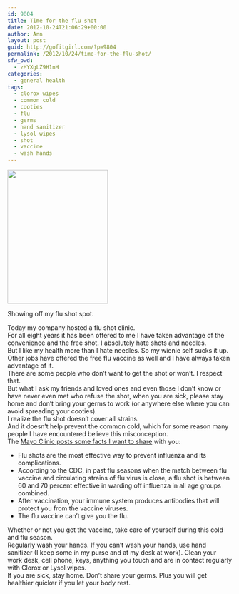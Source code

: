 ```yaml
---
id: 9804
title: Time for the flu shot
date: 2012-10-24T21:06:29+00:00
author: Ann
layout: post
guid: http://gofitgirl.com/?p=9804
permalink: /2012/10/24/time-for-the-flu-shot/
sfw_pwd:
  - zHYXgLZ9H1nH
categories:
  - general health
tags:
  - clorox wipes
  - common cold
  - cooties
  - flu
  - germs
  - hand sanitizer
  - lysol wipes
  - shot
  - vaccine
  - wash hands
---
```

<div id="attachment_9805" style="width: 235px" class="wp-caption alignleft">
  <a href="http://gofitgirl.com/?attachment_id=9805" rel="attachment wp-att-9805"><img class="size-medium wp-image-9805" title="flu shot" src="http://gofitgirl.com/wp-content/uploads/2012/10/flu-shot-e1351137092240-225x300.jpg" alt="" width="225" height="300" /></a>
  
  <p class="wp-caption-text">
    Showing off my flu shot spot.
  </p>
</div>

  
Today my company hosted a flu shot clinic.  
For all eight years it has been offered to me I have taken advantage of the convenience and the free shot. I absolutely hate shots and needles.  
But I like my health more than I hate needles. So my wienie self sucks it up.  
Other jobs have offered the free flu vaccine as well and I have always taken advantage of it.  
There are some people who don&#8217;t want to get the shot or won&#8217;t. I respect that.  
But what I ask my friends and loved ones and even those I don&#8217;t know or have never even met who refuse the shot, when you are sick, please stay home and don&#8217;t bring your germs to work (or anywhere else where you can avoid spreading your cooties).  
I realize the flu shot doesn&#8217;t cover all strains.  
And it doesn&#8217;t help prevent the common cold, which for some reason many people I have encountered believe this misconception.  
The [Mayo Clinic posts some facts I want to share](http://www.mayoclinic.com/health/flu-shots/ID00017) with you:

  * Flu shots are the most effective way to prevent influenza and its complications.
  * According to the CDC, in past flu seasons when the match between flu vaccine and circulating strains of flu virus is close, a flu shot is between 60 and 70 percent effective in warding off influenza in all age groups combined.
  * After vaccination, your immune system produces antibodies that will protect you from the vaccine viruses.
  * The flu vaccine can&#8217;t give you the flu.

Whether or not you get the vaccine, take care of yourself during this cold and flu season.  
Regularly wash your hands. If you can&#8217;t wash your hands, use hand sanitizer (I keep some in my purse and at my desk at work). Clean your work desk, cell phone, keys, anything you touch and are in contact regularly with Clorox or Lysol wipes.  
If you are sick, stay home. Don&#8217;t share your germs. Plus you will get healthier quicker if you let your body rest.